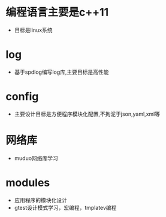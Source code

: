 # 编程语言主要是c++11
- 目标是linux系统

# log
- 基于spdlog编写log库,主要目标是高性能

# config
- 主要设计目标是方便程序模块化配置,不拘泥于json,yaml,xml等

# 网络库
- muduo网络库学习

# modules
- 应用程序的模块化设计
- gtest设计模式学习，宏编程，tmplatev编程
